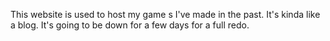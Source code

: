This website is used to host my game s I've made in the past. It's kinda like a blog. It's going to be down for a few days for a full redo.
